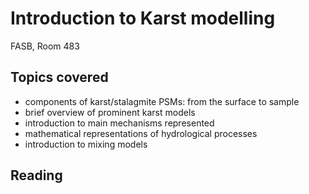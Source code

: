 # Introduction to Karst modelling

FASB, Room 483

## Topics covered
- components of karst/stalagmite PSMs: from the surface to sample
- brief overview of prominent karst models
- introduction to main mechanisms represented
- mathematical representations of hydrological processes
- introduction to mixing models


## Reading
